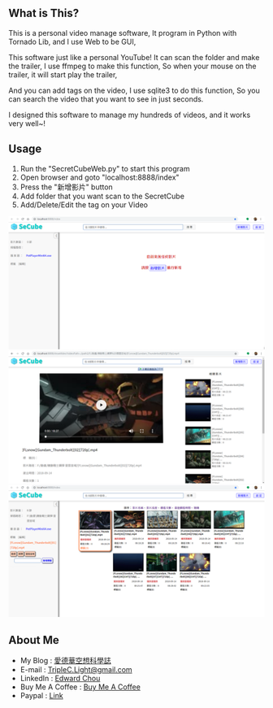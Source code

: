 ## What is This?

This is a personal video manage software, It program in Python with Tornado Lib, and I use Web to be GUI,

This software just like a personal YouTube! It can scan the folder and make the trailer, I use ffmpeg to make this function, So when your mouse on the trailer, it will start play the trailer,

And you can add tags on the video, I use sqlite3 to do this function, So you can search the video that you want to see in just seconds.

I designed this software to manage my hundreds of videos, and it works very well~!



## Usage

1. Run the "SecretCubeWeb.py" to start this program
2. Open browser and goto "localhost:8888/index"
3. Press the "新增影片" button
4. Add folder that you want scan to the SecretCube
5. Add/Delete/Edit the tag on your Video

<center><img src="https://github.com/TripleC-Light/SecretCube/blob/master/static/index.png?raw=true" width=690></center>

<center><img src="https://github.com/TripleC-Light/SecretCube/blob/master/static/showvideo.png?raw=true" width=690></center>

<center><img src="https://github.com/TripleC-Light/SecretCube/blob/master/static/tags.png?raw=true" width=690></center>

## About Me
 - My Blog : [愛德華空想科學誌](https://triplec-light.000webhostapp.com)
 - E-mail : TripleC.Light@gmail.com
 - LinkedIn : [Edward Chou](https://www.linkedin.com/in/edward-chou-42058912a)
 - Buy Me A Coffee : [Buy Me A Coffee](https://www.buymeacoffee.com/YrFKPo2)
 - Paypal : [Link](https://www.paypal.me/TripleCLight?locale.x=zh_TW)
 

